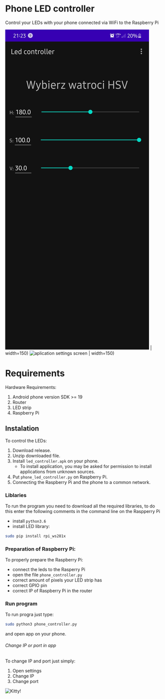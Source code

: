 # Phone LED controller

Control your LEDs with your phone connected via WiFi to the Raspberry Pi

![aplication main screen](https://github.com/FilipGrela/Phone-led-controler/blob/main/images/main_screen.jpg ) | width=150)
![aplication settings screen](https://github.com/FilipGrela/Phone-led-controler/blob/main/images/settings_screen.jp) | width=150)
# Requirements

Hardware Requirements:
1. Android phone version SDK >= 19
1. Router
1. LED strip
1. Raspberry Pi

## Instalation

To control the LEDs:
1. Download release.
2. Unzip downloaded file.
3. Install `led_controller.apk` on your phone.
    * To install application, you may be asked for permission to install applications from unknown sources.
4. Put `phone_led_controller.py` on Raspberry Pi.
5. Connecting the Raspberry Pi and the phone to a common network.


### Liblaries

To run the program you need to download all the required libraries, to do this enter the following comments in the command line on the Raspperry Pi

- install `python3.6`
- install LED library:
```sh
sudo pip install rpi_ws281x
```


### Preparation of Raspberry Pi:

To properly prepare the Raspberry Pi:
* connect the leds to the Rasperry Pi
* open the file `phone_controller.py` 
* correct amount of pixels your LED strip has
* correct GPIO pin 
* correct IP of Raspberry Pi in the router

### Run program

To run progra just type:
```sh
sudo python3 phone_controller.py
```
and open app on your phone.

###### Change IP or port in app 
To change IP and port just simply:
1. Open settings
2. Change IP
3. Change port

![Kitty!](https://media.giphy.com/media/vFKqnCdLPNOKc/giphy.gif)
